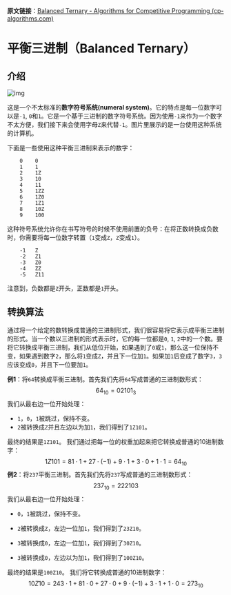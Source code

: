 
**原文链接**：[Balanced Ternary - Algorithms for Competitive Programming (cp-algorithms.com)](https://cp-algorithms.com/algebra/balanced-ternary.html)
# 平衡三进制（Balanced Ternary）


## 介绍

![img](setun-1714885665366-2.jpg)

这是一个不太标准的**数字符号系统(numeral system)**。它的特点是每一位数字可以是`-1`, `0`和`1`。它是一个基于三进制的数字符号系统。因为使用`-1`来作为一个数字不太方便，我们接下来会使用字母`Z`来代替`-1`。图片里展示的是一台使用这种系统的计算机。

下面是一些使用这种平衡三进制来表示的数字：

```
    0    0
    1    1
    2    1Z
    3    10
    4    11
    5    1ZZ
    6    1Z0
    7    1Z1
    8    10Z
    9    100
```

这种符号系统允许你在书写符号的时候不使用前置的负号：在将正数转换成负数时，你需要将每一位数字转置（`1`变成`Z`，`Z`变成`1`）。

```
    -1   Z
    -2   Z1
    -3   Z0
    -4   ZZ
    -5   Z11
```

注意到，负数都是`Z`开头，正数都是`1`开头。

## 转换算法

通过将一个给定的数转换成普通的三进制形式，我们很容易将它表示成平衡三进制的形式。当一个数以三进制的形式表示时，它的每一位都是`0`,  `1`, `2`中的一个数。要将它转换成平衡三进制，我们从低位开始，如果遇到了`0`或`1`，那么这一位保持不变，如果遇到数字`2`，那么将`1`变成`Z`，并且下一位加`1`。如果加`1`后变成了数字`3`，`3`应该变成`0`，并且下一位要加`1`。

**例1**：将`64`转换成平衡三进制。首先我们先将`64`写成普通的三进制数形式：
$$
64_{10} = 02101_{3}
$$
我们从最右边一位开始处理：

* `1`，`0`，`1`被跳过，保持不变。
* `2`被转换成`Z`并且左边以为加`1`，我们得到了`1Z101`。

最终的结果是`1Z101`。
我们通过把每一位的权重加起来把它转换成普通的10进制数字：
$$
1Z101 = 81 \cdot 1 + 27 \cdot (-1) + 9 \cdot 1 + 3 \cdot 0 + 1 \cdot 1 = 64_{10}
$$
**例2**：将`237`平衡三进制。首先我们先将`237`写成普通的三进制数形式：
$$
237_{10} = 22210{3}
$$
我们从最右边一位开始处理：
* `0`，`1`被跳过，保持不变。

* `2`被转换成`Z`，左边一位加`1`，我们得到了`23Z10`。

* `3`被转换成`0`，左边一位加`1`，我们得到了`30Z10`。

* `3`被转换成`0`，左边以为加`1`，我们得到了`100Z10`。

最终的结果是`100Z10`。
我们将它转换成普通的10进制数字：
$$
10Z10 = 243 \cdot 1 + 81 \cdot 0 + 27 \cdot 0 + 9 \cdot (-1) + 3 \cdot 1 + 1 \cdot 0 = 273_{10}
$$



